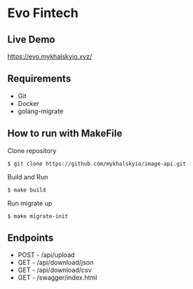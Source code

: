 # Evo Fintech

## Live Demo
 https://evo.mykhalskyio.xyz/



## Requirements
* Git
* Docker
* golang-migrate 


## How to run with MakeFile

Clone repository

    $ git clone https://github.com/mykhalskyio/image-api.git

Build and Run

    $ make build

Run migrate up

    $ make migrate-init



## Endpoints
* POST   - /api/upload 
* GET    - /api/download/json
* GET    - /api/download/csv
* GET    - /swagger/index.html
